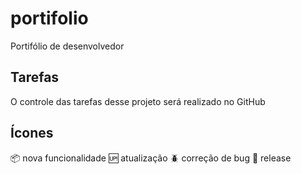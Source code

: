 # portifolio
Portifólio de desenvolvedor

## Tarefas

O controle das tarefas desse projeto será realizado no GitHub

## Ícones

:package: nova funcionalidade
:up: atualização
:beetle: correção de bug
:checkered_flag: release
